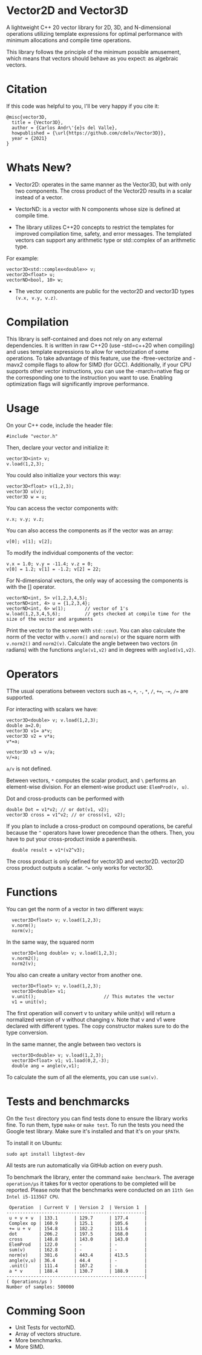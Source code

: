 # Vector2D and Vector3D

A lightweight C++ 20 vector library for 2D, 3D, and N-dimensional operations utilizing template expressions for optimal performance with minimum allocations and compile time operations.

This library follows the principle of the minimum possible amusement, which means that vectors should behave as you expect: as algebraic vectors.

# Citation

If this code was helpful to you, I'll be very happy if you cite it:
```
@misc{vector3D,
  title = {Vector3D},
  author = {Carlos Andr\'{e}s del Valle},
  howpublished = {\url{https://github.com/cdelv/Vector3D}},
  year = {2021}
}
```

# Whats New?
* Vector2D: operates in the same manner as the Vector3D, but with only two components. The cross product of the Vector2D results in a scalar instead of a vector. 

* VectorND: is a vector with N components whose size is defined at compile time.

* The library utilizes C++20 concepts to restrict the templates for improved compilation time, safety, and error messages. The templated vectors can support any arithmetic type or std::complex of an arithmetic type.

For example:
```
vector3D<std::complex<double>> v;
vector2D<float> u;
vectorND<bool, 10> w;
```

* The vector components are public for the vector2D and vector3D types `(v.x, v.y, v.z)`.

# Compilation

This library is self-contained and does not rely on any external dependencies. It is written in raw C++20 (use -std=c++20 when compiling) and uses template expressions to allow for vectorization of some operations. To take advantage of this feature, use the -ftree-vectorize and -mavx2 compile flags to allow for SIMD (for GCC). Additionally, if your CPU supports other vector instructions, you can use the -march=native flag or the corresponding one to the instruction you want to use. Enabling optimization flags will significantly improve performance.

# Usage
On your C++ code, include the header file:
```
#include "vector.h"
```

Then, declare your vector and initialize it:
```
vector3D<int> v;
v.load(1,2,3);
```
You could also initialize your vectors this way:
```
vector3D<float> v(1,2,3);
vector3D u(v);
vector3D w = u;
```
You can access the vector components with:
```
v.x; v.y; v.z;
```
You can also access the components as if the vector was an array:
```
v[0]; v[1]; v[2];
```
To modify the individual components of the vector:
```
v.x = 1.0; v.y = -11.4; v.z = 0;
v[0] = 1.2; v[1] = -1.2; v[2] = 22;
```

For N-dimensional vectors, the only way of accessing the components is with the [] operator. 

```
vectorND<int, 5> v(1,2,3,4,5);
vectorND<int, 4> u = {1,2,3,4};
vectorND<int, 6> w(1);       // vector of 1's
w.load(1,2,3,4,5,6);         // gets checked at compile time for the size of the vector and arguments 
```

Print the vector to the screen with `std::cout`. You can also calculate the norm of the vector with `v.norm()` and `norm(v)` or the square norm with `v.norm2()` and `norm2(v)`. Calculate the angle between two vectors (in radians) with the functions `angle(v1,v2)` and in degrees with `angled(v1,v2)`.

# Operators

TThe usual operations between vectors such as `=`, `+`, `-`, `*`, `/`, `+=`, `-=`, `/=` are supported.

For interacting with scalars we have:
```
vector3D<double> v; v.load(1,2,3);
double a=2.0;
vector3D v1= a*v; 
vector3D v2 = v*a; 
v*=a;
  
vector3D v3 = v/a;
v/=a;                                  
```

`a/v` is not defined. 

Between vectors, `*` computes the scalar product, and `\` performs an element-wise division. For an element-wise product use: `ElemProd(v, u)`. 

Dot and cross-products can be performed with
```
double Dot = v1*v2; // or dot(v1, v2);
vector3D cross = v1^v2; // or cross(v1, v2);
```
If you plan to include a cross-product on compound operations,  be careful because the `^` operators have lower precedence than the others. Then, you have to put your cross-product inside a parenthesis.
```
  double result = v1*(v2^v3);
```

The cross product is only defined for vector3D and vector2D. vector2D cross product outputs a scalar. `^=` only works for vector3D.

# Functions

You can get the norm of a vector in two different ways:
```
  vector3D<float> v; v.load(1,2,3);
  v.norm();
  norm(v);
```

In the same way, the squared norm
```
  vector3D<long double> v; v.load(1,2,3);
  v.norm2();
  norm2(v);
```
You also can create a unitary vector from another one.
```
  vector3D<float> v; v.load(1,2,3);
  vector3D<double> v1;
  v.unit();                         // This mutates the vector
  v1 = unit(v);
```

The first operation will convert v to unitary while unit(v) will return a normalized version of v without changing v. Note that v and v1 were declared with different types. The copy constructor makes sure to do the type conversion.

In the same manner, the angle between two vectors is
```
  vector3D<double> v; v.load(1,2,3);
  vector3D<float> v1; v1.load(0,2,-3);
  double ang = angle(v,v1);
```
To calculate the sum of all the elements, you can use `sum(v)`.

# Tests and benchmarcks

On the `Test` directory you can find tests done to ensure the library works fine. To run them, type `make` or `make test`. To run the tests you need the Google test library. Make sure it's installed and that it's on your `$PATH`. 

To install it on Ubuntu:
```
sudo apt install libgtest-dev
```
All tests are run automatically via GitHub action on every push. 

To benchmark the library, enter the command `make benchmark`. The average `operation/μs` it takes for `N` vector operations to be completed will be reported. Please note that the benchmarks were conducted on an `11th Gen Intel i5-1135G7 CPU`.

```
 Operation  | Current V  | Version 2  | Version 1  | 
---------------------------------------------------|
 u + v + v  | 133.1      | 129.7      | 177.4      | 
 Complex op | 160.9      | 125.1      | 105.6      | 
 += u + v   | 154.8      | 182.2      | 111.6      | 
 dot        | 206.2      | 197.5      | 168.0      | 
 cross      | 148.8      | 143.0      | 143.0      | 
 ElemProd   | 122.0      | -          | -          | 
 sum(v)     | 162.8      | -          | -          | 
 norm(v)    | 381.6      | 443.4      | 413.5      | 
 angle(v,u) | 36.4       | 44.4       | -          | 
 .unit()    | 111.4      | 167.2      | -          | 
 a * v      | 188.4      | 130.7      | 188.9      | 
---------------------------------------------------|
( Operations/μs )
Number of samples: 500000
```

# Comming Soon

- Unit Tests for vectorND.
- Array of vectors structure. 
- More benchmarks. 
- More SIMD. 